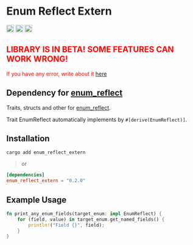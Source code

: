 # Enum Reflect Extern

[<img alt="github" src="https://img.shields.io/badge/github-hrykr%2Fenum--reflect--extern-blue?logo=github&label=github&link=https%3A%2F%2Fgithub.com%2Fhrykr%2Fenum-reflect-extern" height="20">](https://github.com/hrykr/enum-reflect-extern)
[<img alt="crates.io" src="https://img.shields.io/crates/v/enum_reflect_extern?logo=rust" height="20">](https://crates.io/crates/enum_reflect_extern)
[<img alt="crates.io" src="https://img.shields.io/docsrs/enum_reflect_extern?logo=docs.rs&label=docs.rs" height="20">](https://docs.rs/enum_reflect_extern/latest/enum_reflect_extern/)

## <span style="color: red;">LIBRARY IS IN BETA! SOME FEATURES CAN WORK WRONG!</span>
<span style="color: red;">If you have any error, write about it [here](https://github.com/hrykr/enum-reflect-extern/issues)</span>

## Dependency for [enum_reflect](https://crates.io/crates/enum_reflect)

Traits, structs and other for [enum_reflect](https://crates.io/crates/enum_reflect).

Trait EnumReflect automatically implements by `#[derive(EnumReflect)]`.


## Installation

`cargo add enum_reflect_extern`
> or
```toml
[dependencies]
enum_reflect_extern = "0.2.0"
```

## Example Usage

```rust
fn print_any_enum_fields(target_enum: impl EnumReflect) {
    for (field, value) in target_enum.get_named_fields() {
        println!("Field {}", field);
    }
}